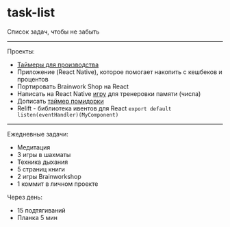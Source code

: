 # task-list
Список задач, чтобы не забыть

---

Проекты:
* [Таймеры для производства](https://github.com/Luchanso/bottleneck-app)
* Приложение (React Native), которое помогает накопить с кешбеков и процентов
* Портировать Brainwork Shop на React
* Написать на React Native [игру](https://www.uplabs.com/posts/codepen-react-memory-game) для тренеровки памяти (числа)
* Дописать [таймер помидорки](https://github.com/Luchanso/iq-stopwatch)
* Relift - библиотека ивентов для React `export default listen(eventHandler)(MyComponent)`

---

Ежедневные задачи:
* Медитация
* 3 игры в шахматы
* Техника дыхания
* 5 страниц книги
* 2 игры Brainworkshop
* 1 коммит в личном проекте

Через день:
* 15 подтягиваний
* Планка 5 мин
